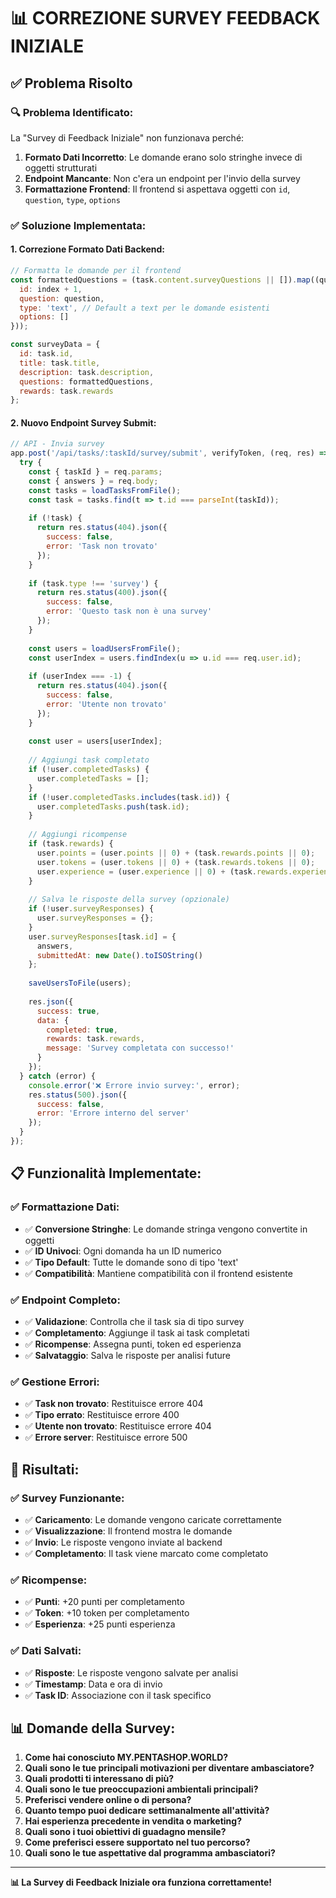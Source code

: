 # 📊 CORREZIONE SURVEY FEEDBACK INIZIALE

## ✅ **Problema Risolto**

### **🔍 Problema Identificato:**
La "Survey di Feedback Iniziale" non funzionava perché:
1. **Formato Dati Incorretto**: Le domande erano solo stringhe invece di oggetti strutturati
2. **Endpoint Mancante**: Non c'era un endpoint per l'invio della survey
3. **Formattazione Frontend**: Il frontend si aspettava oggetti con `id`, `question`, `type`, `options`

### **✅ Soluzione Implementata:**

#### **1. Correzione Formato Dati Backend:**
```javascript
// Formatta le domande per il frontend
const formattedQuestions = (task.content.surveyQuestions || []).map((question, index) => ({
  id: index + 1,
  question: question,
  type: 'text', // Default a text per le domande esistenti
  options: []
}));

const surveyData = {
  id: task.id,
  title: task.title,
  description: task.description,
  questions: formattedQuestions,
  rewards: task.rewards
};
```

#### **2. Nuovo Endpoint Survey Submit:**
```javascript
// API - Invia survey
app.post('/api/tasks/:taskId/survey/submit', verifyToken, (req, res) => {
  try {
    const { taskId } = req.params;
    const { answers } = req.body;
    const tasks = loadTasksFromFile();
    const task = tasks.find(t => t.id === parseInt(taskId));
    
    if (!task) {
      return res.status(404).json({
        success: false,
        error: 'Task non trovato'
      });
    }
    
    if (task.type !== 'survey') {
      return res.status(400).json({
        success: false,
        error: 'Questo task non è una survey'
      });
    }
    
    const users = loadUsersFromFile();
    const userIndex = users.findIndex(u => u.id === req.user.id);
    
    if (userIndex === -1) {
      return res.status(404).json({
        success: false,
        error: 'Utente non trovato'
      });
    }
    
    const user = users[userIndex];
    
    // Aggiungi task completato
    if (!user.completedTasks) {
      user.completedTasks = [];
    }
    if (!user.completedTasks.includes(task.id)) {
      user.completedTasks.push(task.id);
    }
    
    // Aggiungi ricompense
    if (task.rewards) {
      user.points = (user.points || 0) + (task.rewards.points || 0);
      user.tokens = (user.tokens || 0) + (task.rewards.tokens || 0);
      user.experience = (user.experience || 0) + (task.rewards.experience || 0);
    }
    
    // Salva le risposte della survey (opzionale)
    if (!user.surveyResponses) {
      user.surveyResponses = {};
    }
    user.surveyResponses[task.id] = {
      answers,
      submittedAt: new Date().toISOString()
    };
    
    saveUsersToFile(users);
    
    res.json({
      success: true,
      data: {
        completed: true,
        rewards: task.rewards,
        message: 'Survey completata con successo!'
      }
    });
  } catch (error) {
    console.error('❌ Errore invio survey:', error);
    res.status(500).json({
      success: false,
      error: 'Errore interno del server'
    });
  }
});
```

## 📋 **Funzionalità Implementate:**

### **✅ Formattazione Dati:**
- ✅ **Conversione Stringhe**: Le domande stringa vengono convertite in oggetti
- ✅ **ID Univoci**: Ogni domanda ha un ID numerico
- ✅ **Tipo Default**: Tutte le domande sono di tipo 'text'
- ✅ **Compatibilità**: Mantiene compatibilità con il frontend esistente

### **✅ Endpoint Completo:**
- ✅ **Validazione**: Controlla che il task sia di tipo survey
- ✅ **Completamento**: Aggiunge il task ai task completati
- ✅ **Ricompense**: Assegna punti, token ed esperienza
- ✅ **Salvataggio**: Salva le risposte per analisi future

### **✅ Gestione Errori:**
- ✅ **Task non trovato**: Restituisce errore 404
- ✅ **Tipo errato**: Restituisce errore 400
- ✅ **Utente non trovato**: Restituisce errore 404
- ✅ **Errore server**: Restituisce errore 500

## 🎯 **Risultati:**

### **✅ Survey Funzionante:**
- ✅ **Caricamento**: Le domande vengono caricate correttamente
- ✅ **Visualizzazione**: Il frontend mostra le domande
- ✅ **Invio**: Le risposte vengono inviate al backend
- ✅ **Completamento**: Il task viene marcato come completato

### **✅ Ricompense:**
- ✅ **Punti**: +20 punti per completamento
- ✅ **Token**: +10 token per completamento
- ✅ **Esperienza**: +25 punti esperienza

### **✅ Dati Salvati:**
- ✅ **Risposte**: Le risposte vengono salvate per analisi
- ✅ **Timestamp**: Data e ora di invio
- ✅ **Task ID**: Associazione con il task specifico

## 📊 **Domande della Survey:**

1. **Come hai conosciuto MY.PENTASHOP.WORLD?**
2. **Quali sono le tue principali motivazioni per diventare ambasciatore?**
3. **Quali prodotti ti interessano di più?**
4. **Quali sono le tue preoccupazioni ambientali principali?**
5. **Preferisci vendere online o di persona?**
6. **Quanto tempo puoi dedicare settimanalmente all'attività?**
7. **Hai esperienza precedente in vendita o marketing?**
8. **Quali sono i tuoi obiettivi di guadagno mensile?**
9. **Come preferisci essere supportato nel tuo percorso?**
10. **Quali sono le tue aspettative dal programma ambasciatori?**

---

**📊 La Survey di Feedback Iniziale ora funziona correttamente!** 